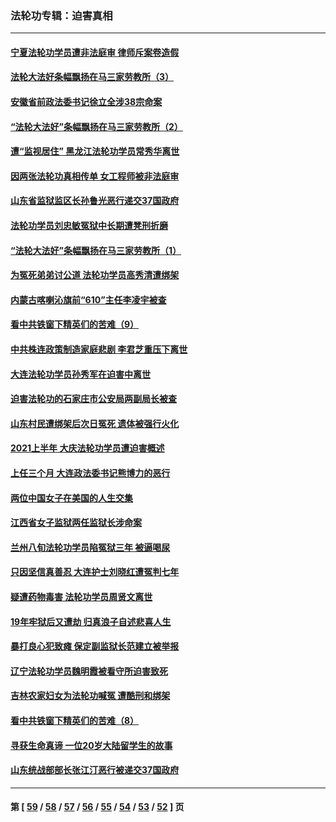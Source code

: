 ### 法轮功专辑：迫害真相
---
#### [宁夏法轮功学员遭非法庭审 律师斥案卷造假](../../pages/nf4379/n13173759.md) 
#### [法轮大法好条幅飘扬在马三家劳教所（3）](../../pages/nf4379/n13166781.md) 
#### [安徽省前政法委书记徐立全涉38宗命案](../../pages/nf4379/n13171157.md) 
#### [“法轮大法好”条幅飘扬在马三家劳教所（2）](../../pages/nf4379/n13162911.md) 
#### [遭“监视居住” 黑龙江法轮功学员常秀华离世](../../pages/nf4379/n13170660.md) 
#### [因两张法轮功真相传单 女工程师被非法庭审](../../pages/nf4379/n13168519.md) 
#### [山东省监狱监区长孙鲁光恶行递交37国政府](../../pages/nf4379/n13168819.md) 
#### [法轮功学员刘忠敏冤狱中长期遭凳刑折磨](../../pages/nf4379/n13168022.md) 
#### [“法轮大法好”条幅飘扬在马三家劳教所（1）](../../pages/nf4379/n13162779.md) 
#### [为冤死弟弟讨公道 法轮功学员高秀清遭绑架](../../pages/nf4379/n13165676.md) 
#### [内蒙古喀喇沁旗前“610”主任李凌宇被查](../../pages/nf4379/n13166454.md) 
#### [看中共铁窗下精英们的苦难（9）](../../pages/nf4379/n13163911.md) 
#### [中共株连政策制造家庭悲剧 李君芝重压下离世](../../pages/nf4379/n13163660.md) 
#### [大连法轮功学员孙秀军在迫害中离世](../../pages/nf4379/n13163546.md) 
#### [迫害法轮功的石家庄市公安局两副局长被查](../../pages/nf4379/n13160627.md) 
#### [山东村民遭绑架后次日冤死 遗体被强行火化](../../pages/nf4379/n13161947.md) 
#### [2021上半年 大庆法轮功学员遭迫害概述](../../pages/nf4379/n13160165.md) 
#### [上任三个月 大连政法委书记熊博力的恶行](../../pages/nf4379/n13157876.md) 
#### [两位中国女子在美国的人生交集](../../pages/nf4379/n13156138.md) 
#### [江西省女子监狱两任监狱长涉命案](../../pages/nf4379/n13157475.md) 
#### [兰州八旬法轮功学员陷冤狱三年 被逼喝尿](../../pages/nf4379/n13155668.md) 
#### [只因坚信真善忍 大连护士刘晓红遭冤判七年](../../pages/nf4379/n13155547.md) 
#### [疑遭药物毒害 法轮功学员周贤文离世](../../pages/nf4379/n13154959.md) 
#### [19年牢狱后又遭劫 归真浪子自述悲喜人生](../../pages/nf4379/n13152646.md) 
#### [暴打良心犯致瘫 保定副监狱长范建立被举报](../../pages/nf4379/n13153331.md) 
#### [辽宁法轮功学员魏明霞被看守所迫害致死](../../pages/nf4379/n13152242.md) 
#### [吉林农家妇女为法轮功喊冤 遭酷刑和绑架](../../pages/nf4379/n13150518.md) 
#### [看中共铁窗下精英们的苦难（8）](../../pages/nf4379/n13149851.md) 
#### [寻获生命真谛 一位20岁大陆留学生的故事](../../pages/nf4379/n13151318.md) 
#### [山东统战部部长张江汀恶行被递交37国政府](../../pages/nf4379/n13143951.md) 

---
#### 第 [ [59](./59.md) / [58](./58.md) / [57](./57.md) / [56](./56.md) / [55](./55.md) / [54](./54.md) / [53](./53.md) / [52](./52.md) ] 页

